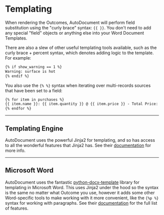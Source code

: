 # Templating

When rendering the Outcomes, AutoDocument will perform field substitution using the "curly brace" syntax: `{{ }}`. You don't need to add any special "field" objects or anything else into your Word Document Templates.

There are also a slew of other useful templating tools available, such as the curly brace + percent syntax, which denotes adding logic to the template. For example:

```html
{% if show_warning == 1 %}
Warning: surface is hot
{% endif %}
```

You also use the `{% %}` syntax when iterating over multi-records sources that have been set to a field:

```html
{% for item in purchases %}
{{ item.name }}: {{ item.quantity }} @ {{ item.price }} - Total Price: {{item.value}}
{% endfor %}
```

---

## Templating Engine

AutoDocument uses the powerful Jinja2 for templating, and so has access to all the wonderful features that Jinja2 has. See their [documentation](https://jinja.palletsprojects.com/en/3.1.x/templates/) for more info.

---

## Microsoft Word

AutoDocument uses the fantastic [python-docx-template](https://github.com/elapouya/python-docx-template) library for templating in Microsoft Word. This uses Jinja2 under the hood so the syntax is the same no matter what Outcome you use, however it adds some other Word-specific tools to make working with it more convenient, like the `{%p %}` syntax for working with paragraphs. See their [documentation](https://docxtpl.readthedocs.io/en/latest/) for the full list of features.

